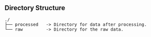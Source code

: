 ## Directory Structure

<pre>
./
├── processed   -> Directory for data after processing.
└── raw         -> Directory for the raw data.
</pre>